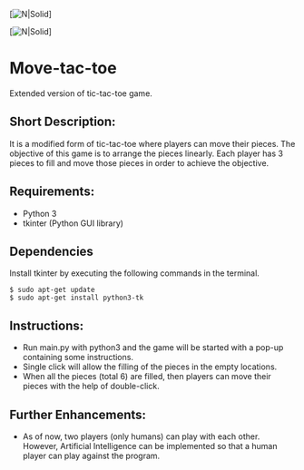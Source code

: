 [![N|Solid](https://lh3.googleusercontent.com/PyC4iOPdxDwUZZQZb8CEvve2e9Ij2xIPcWlvcrya32qH_syFcDbGymDMpjhg3zd8p7HXWEioOmER5W1KxldqnEyFbnQ8Nc-d6Pn7bJj-yUtNFT4F3Q80hpLrcG2A2TJSNLbVSDgJpWbGznOC5LMXNQMmTNe2CIWPCtEJ2iSFL648IGIaoox0KAbLcWROgGGMQ87Kp60wm7mP7cWic4HWO2MRIRvLHtmpiZlr_vsVdesGs-b8s1IdrtQmCZuctGgfTBtPUe-_quYgRFeyXX4N1dLhwPTE0ZFap1qdAwNqYih2BFycVuk7WXLPI5tJJSdBVMPNFQ2Zmi5CgGhA18Xjt02WvCkv-0jvhN7_go_53LxZLYz4XqLtVDtBJc0CiZVlBbImFOCnaGRXbVuExpiqwiUFSXcCfyz3xl6HnKaJuSRMAIoi-VnnygD515KcORbDkegoGsV12BGYXIGtpXxl7fgiR_5NMH6OqY_4QSF8VuacZH1HZC-qx4tBELM-dARhna0ETNZX9XtS9VkQa7kdKHTQRn2CmWYNlmMOfGKIMmOoyu75LmqaoFZ-0j5TNUVCyJ5uRbueO3wryGc625Lu4GKMqXsO9rSYNp2nANFderjgwCeSbDnGZ8OCRdrchWQ=w622-h712-no)]

[![N|Solid](https://lh3.googleusercontent.com/DG1txQd6HRR0Na1RUtd5ThTz6QdXVOW_Jrylljm_qZfY9coyb9Z-FwFoAhTcvwHrGvkqjEhNDsQx01gXF437hLPL7Ay2SUa2fM7FkJ0PhRU4H5i74w46twtZ7kWQGLinkPtSFng_lYYQ5pnifvg8-jMOToBDivCd_RDkAHudRd22OweJj_hBrZk5nmGCxKCTR3AitX_gz1CwTqzHckL6mlb_uCNgMJP_tIaf76e6rAQ5njF9nD_nIV6c0F4YA8vGdCNCOfv8RaGWWKFVZskpUDdzurNrpBvEmVXb5QyG5UZx-1-4WhjSW0AoztMFW-P7tzQz62vafrq5RRL-0zHIxuHQhlyO9zgQqlY4tihCG3Baa5m3DQjIq28Io9Qao-sVJvDMK9Ia8coBExGuULgA-DQAzYa5vp5kwhCIiJd1Swi24O8j5OSAjog4HSDQ75N0JGcXOyV9dmUywMzielfscuzHAzsbIeaXzZuEBqXGi0OYrYjfqaF9fJjMruomgCq_mmBJ73rWJs6XFpKQLLjmuQj4eRykDrXAMcVFgMWb5c6hJzwusPdiPF6I6vc6GwV7_YJTVz2cH_4u4MWmEnT5U6pVDEN6pcRhGSxUyVbxcBxVJAGkvyiElE0mcoOdUcc=w622-h714-no)]

# Move-tac-toe
Extended version of tic-tac-toe game. 

## Short Description:
It is a modified form of tic-tac-toe where players can move their pieces. The objective of this game is to arrange the pieces linearly. Each player has 3 pieces to fill and move those pieces in order to achieve the objective. 

## Requirements:
- Python 3
- tkinter (Python GUI library)

## Dependencies
 Install tkinter by executing the following commands in the terminal.
```
$ sudo apt-get update
$ sudo apt-get install python3-tk
```

## Instructions:
* Run main.py with python3 and the game will be started with a pop-up containing some instructions.
* Single click will allow the filling of the pieces in the empty locations.
* When all the pieces (total 6) are filled, then players can move their pieces with the help of double-click.

## Further Enhancements:
* As of now, two players (only humans) can play with each other. However, Artificial Intelligence can be implemented so that a human player can play against the program.
